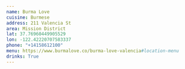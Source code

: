 ```yaml
---
name: Burma Love
cuisine: Burmese
address: 211 Valencia St
area: Mission District
lat: 37.76960449905529
lon: -122.42220707583337
phone: "+14158612100"
menu: https://www.burmalove.co/burma-love-valencia#location-menu
drinks: True
---
```

